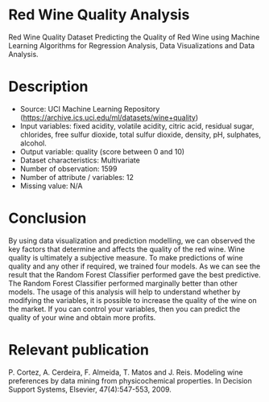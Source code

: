 # Red Wine Quality Analysis
Red Wine Quality Dataset
Predicting the Quality of Red Wine using Machine Learning Algorithms for Regression Analysis, Data Visualizations and Data Analysis.
# Description
* Source: UCI Machine Learning Repository (https://archive.ics.uci.edu/ml/datasets/wine+quality)
* Input variables:
fixed acidity,
volatile acidity,
citric acid,
residual sugar,
chlorides,
free sulfur dioxide,
total sulfur dioxide,
density,
pH,
sulphates,
alcohol.
* Output variable: quality (score between 0 and 10)
* Dataset characteristics: Multivariate
* Number of observation: 1599
* Number of attribute / variables: 12
* Missing value: N/A

# Conclusion
By using data visualization and prediction modelling, we can observed the key factors that determine and affects the quality of the red wine. Wine quality is ultimately a subjective measure. To make predictions of wine quality and any other if required, we trained four models. As we can see the result that the Random Forest Classifier performed gave the best predictive. The Random Forest Classifier performed marginally better than other models. The usage of this analysis will help to understand whether by modifying the variables, it is possible to increase the quality of the wine on the market. If you can control your variables, then you can predict the quality of your wine and obtain more profits.

# Relevant publication
P. Cortez, A. Cerdeira, F. Almeida, T. Matos and J. Reis. Modeling wine preferences by data mining from physicochemical properties. In Decision Support Systems, Elsevier, 47(4):547-553, 2009.
